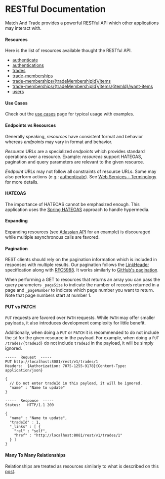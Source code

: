 RESTful Documentation
=====================
Match And Trade provides a powerful RESTful API which other applications may interact with.

#### Resources
Here is the list of resources available thought the RESTful API.

* [authenticate][1]
* [authentications][2]
* [trades][3]
* [trade-memberships][12]
* [trade-memberships/{tradeMembershipId}/items][13]
* [trade-memberships/{tradeMembershipId}/items/{itemId}/want-items][15]
* [users][4]

#### Use Cases
Check out the [use cases][14] page for typical usage with examples.

#### Endpoints vs Resources
Generally speaking, _resources_ have consistent format and behavior whereas _endpoints_ may vary in format and behavior.

_Resource_ URLs are a specialized _endpoints_ which provides standard operations over a resource. Example: _resources_ support HATEOAS, pagination and query parameters are relevant to the given resource.

_Endpoint_ URLs may not follow all constraints of resource URLs. Some may also perform actions (e.g.: [authenticate][1]). See [Web Services - Terminology][5] for more details.

#### HATEOAS
The importance of HATEOAS cannot be emphasized enough. This application uses the [Spring HATEOAS][8] approach to handle hypermedia.

#### Expanding
Expanding resources (see [Atlassian API][7] for an example) is discouraged while multiple asynchronous calls are favored.

#### Pagination
REST clients should rely on the pagination information which is included in responses with multiple results. Our pagination follows the [LinkHeader][10] specification along with [RFC5988][11]. It works similarly to [GitHub's pagination][9].

When performing a GET to resources that returns an array you can pass the query parameters `_pageSize` to indicate the number of records returned in a page and `_pageNumber` to indicate which page number you want to return. Note that page numbers start at number 1.

#### PUT vs PATCH
`PUT` requests are favored over `PATH` requests. While `PATH` may offer smaller payloads, it also introduces development complexity for little benefit.

Additionally, when doing a `PUT` or `PATCH` it is recommended to do not include the `id` for the given resource in the payload. For example, when doing a `PUT /trades/{tradeId}` do not include `tradeId` in the payload, it will be simply ignored.

```
-----  Request  -----
PUT http://localhost:8081/rest/v1/trades/1
Headers:  {Authorization: 7075-1255-9178}{Content-Type: application/json}

{
  // Do not enter tradeId in this payload, it will be ignored.
  "name" : "Name to update"
}

-----  Response  -----
Status:   HTTP/1.1 200 

{
  "name" : "Name to update",
  "tradeId" : 1,
  "_links" : [ {
    "rel" : "self",
    "href" : "http://localhost:8081/rest/v1/trades/1"
  } ]
}
```

#### Many To Many Relationships
Relationships are treated as resources similarly to what is described on this [post][6].


[1]: rest/authenticate.md
[2]: rest/authentications.md
[3]: rest/trades.md
[4]: rest/users.md
[5]: https://www.w3.org/TR/2011/REC-ws-metadata-exchange-20111213/#terms
[6]: https://rafaelsantosbra.wordpress.com/2016/10/18/many-to-many-relationships-for-rest-api-with-a-relationship-attribute/ "REST API Many to Many relationship"
[7]: https://developer.atlassian.com/confdev/confluence-server-rest-api/expansions-in-the-rest-api "Atlassian Developers - Expansions in the REST API"
[8]: https://spring.io/understanding/HATEOAS "Spring HATEOAS"
[9]: https://developer.github.com/guides/traversing-with-pagination/ "GitHub Pagination"
[10]: https://www.w3.org/wiki/LinkHeader "LinkHeader Specification"
[11]: http://www.rfc-editor.org/rfc/rfc5988.txt "rfc5988"
[12]: rest/trade-memberships.md
[13]: rest/items.md
[14]: rest-use-cases.md
[15]: rest/want-items.md
